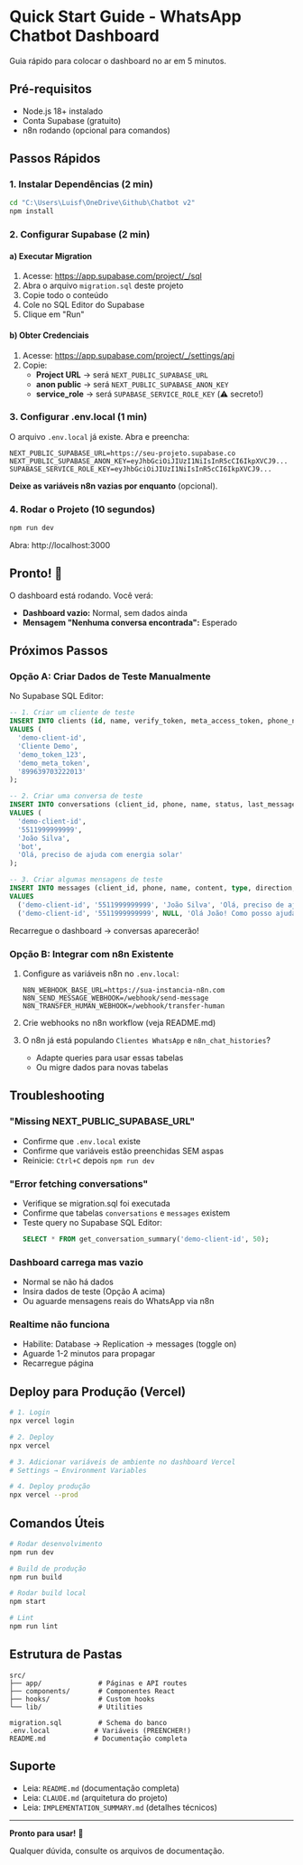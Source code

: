 # Quick Start Guide - WhatsApp Chatbot Dashboard

Guia rápido para colocar o dashboard no ar em 5 minutos.

## Pré-requisitos

- Node.js 18+ instalado
- Conta Supabase (gratuito)
- n8n rodando (opcional para comandos)

## Passos Rápidos

### 1. Instalar Dependências (2 min)

```bash
cd "C:\Users\Luisf\OneDrive\Github\Chatbot v2"
npm install
```

### 2. Configurar Supabase (2 min)

#### a) Executar Migration

1. Acesse: https://app.supabase.com/project/_/sql
2. Abra o arquivo `migration.sql` deste projeto
3. Copie todo o conteúdo
4. Cole no SQL Editor do Supabase
5. Clique em "Run"

#### b) Obter Credenciais

1. Acesse: https://app.supabase.com/project/_/settings/api
2. Copie:
   - **Project URL** → será `NEXT_PUBLIC_SUPABASE_URL`
   - **anon public** → será `NEXT_PUBLIC_SUPABASE_ANON_KEY`
   - **service_role** → será `SUPABASE_SERVICE_ROLE_KEY` (⚠️ secreto!)

### 3. Configurar .env.local (1 min)

O arquivo `.env.local` já existe. Abra e preencha:

```env
NEXT_PUBLIC_SUPABASE_URL=https://seu-projeto.supabase.co
NEXT_PUBLIC_SUPABASE_ANON_KEY=eyJhbGciOiJIUzI1NiIsInR5cCI6IkpXVCJ9...
SUPABASE_SERVICE_ROLE_KEY=eyJhbGciOiJIUzI1NiIsInR5cCI6IkpXVCJ9...
```

**Deixe as variáveis n8n vazias por enquanto** (opcional).

### 4. Rodar o Projeto (10 segundos)

```bash
npm run dev
```

Abra: http://localhost:3000

## Pronto! 🎉

O dashboard está rodando. Você verá:

- **Dashboard vazio:** Normal, sem dados ainda
- **Mensagem "Nenhuma conversa encontrada":** Esperado

## Próximos Passos

### Opção A: Criar Dados de Teste Manualmente

No Supabase SQL Editor:

```sql
-- 1. Criar um cliente de teste
INSERT INTO clients (id, name, verify_token, meta_access_token, phone_number_id)
VALUES (
  'demo-client-id',
  'Cliente Demo',
  'demo_token_123',
  'demo_meta_token',
  '899639703222013'
);

-- 2. Criar uma conversa de teste
INSERT INTO conversations (client_id, phone, name, status, last_message)
VALUES (
  'demo-client-id',
  '5511999999999',
  'João Silva',
  'bot',
  'Olá, preciso de ajuda com energia solar'
);

-- 3. Criar algumas mensagens de teste
INSERT INTO messages (client_id, phone, name, content, type, direction, status)
VALUES
  ('demo-client-id', '5511999999999', 'João Silva', 'Olá, preciso de ajuda', 'text', 'incoming', 'read'),
  ('demo-client-id', '5511999999999', NULL, 'Olá João! Como posso ajudar?', 'text', 'outgoing', 'delivered');
```

Recarregue o dashboard → conversas aparecerão!

### Opção B: Integrar com n8n Existente

1. Configure as variáveis n8n no `.env.local`:
   ```env
   N8N_WEBHOOK_BASE_URL=https://sua-instancia-n8n.com
   N8N_SEND_MESSAGE_WEBHOOK=/webhook/send-message
   N8N_TRANSFER_HUMAN_WEBHOOK=/webhook/transfer-human
   ```

2. Crie webhooks no n8n workflow (veja README.md)

3. O n8n já está populando `Clientes WhatsApp` e `n8n_chat_histories`?
   - Adapte queries para usar essas tabelas
   - Ou migre dados para novas tabelas

## Troubleshooting

### "Missing NEXT_PUBLIC_SUPABASE_URL"
- Confirme que `.env.local` existe
- Confirme que variáveis estão preenchidas SEM aspas
- Reinicie: `Ctrl+C` depois `npm run dev`

### "Error fetching conversations"
- Verifique se migration.sql foi executada
- Confirme que tabelas `conversations` e `messages` existem
- Teste query no Supabase SQL Editor:
  ```sql
  SELECT * FROM get_conversation_summary('demo-client-id', 50);
  ```

### Dashboard carrega mas vazio
- Normal se não há dados
- Insira dados de teste (Opção A acima)
- Ou aguarde mensagens reais do WhatsApp via n8n

### Realtime não funciona
- Habilite: Database → Replication → messages (toggle on)
- Aguarde 1-2 minutos para propagar
- Recarregue página

## Deploy para Produção (Vercel)

```bash
# 1. Login
npx vercel login

# 2. Deploy
npx vercel

# 3. Adicionar variáveis de ambiente no dashboard Vercel
# Settings → Environment Variables

# 4. Deploy produção
npx vercel --prod
```

## Comandos Úteis

```bash
# Rodar desenvolvimento
npm run dev

# Build de produção
npm run build

# Rodar build local
npm start

# Lint
npm run lint
```

## Estrutura de Pastas

```
src/
├── app/              # Páginas e API routes
├── components/       # Componentes React
├── hooks/            # Custom hooks
└── lib/              # Utilities

migration.sql         # Schema do banco
.env.local           # Variáveis (PREENCHER!)
README.md            # Documentação completa
```

## Suporte

- Leia: `README.md` (documentação completa)
- Leia: `CLAUDE.md` (arquitetura do projeto)
- Leia: `IMPLEMENTATION_SUMMARY.md` (detalhes técnicos)

---

**Pronto para usar!** 🚀

Qualquer dúvida, consulte os arquivos de documentação.
